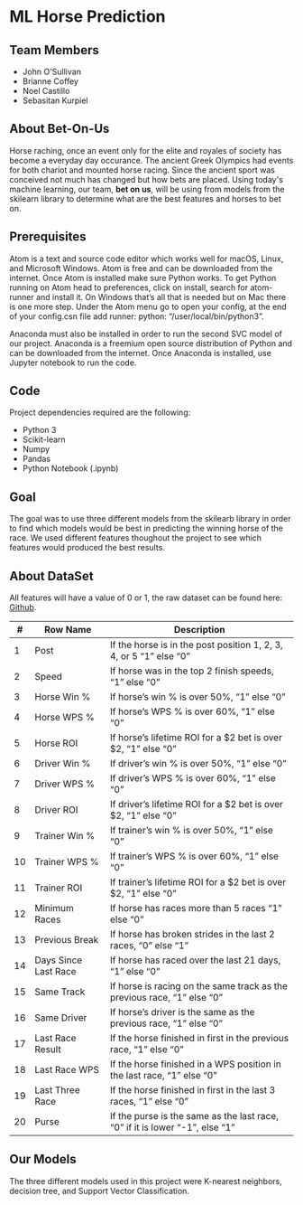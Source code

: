 # ML Horse Prediction

## Team Members

- John O'Sullivan
- Brianne Coffey
- Noel Castillo
- Sebasitan Kurpiel

## About Bet-On-Us

Horse raching, once an event only for the elite and royales of society has become a everyday day occurance. The ancient Greek Olympics had events for both chariot and mounted horse racing. Since the ancient sport was conceived not much has changed but how bets are placed. Using today's machine learning, our team, <b>bet on us</b>, will be using from models from the skilearn library to determine what are the best features and horses to bet on.

## Prerequisites

Atom is a text and source code editor which works well for macOS, Linux, and Microsoft Windows. Atom is free and can be downloaded from the internet. Once Atom is installed make sure Python works. To get Python running on Atom head to preferences, click on install, search for atom-runner and install it. On Windows that’s all that is needed but on Mac there is one more step. Under the Atom menu go to open your config, at the end of your config.csn file add runner: python: “/user/local/bin/python3”.

Anaconda must also be installed in order to run the second SVC model of our project. Anaconda is a freemium open source distribution of Python and can be downloaded from the internet. Once Anaconda is installed, use Jupyter notebook to run the code.

## Code

Project dependencies required are the following:

* Python 3
* Scikit-learn
* Numpy
* Pandas
* Python Notebook (.ipynb)

## Goal

The goal was to use three different models from the skilearb library in order to find which models would be best in predicting the winning horse of the race. We used different features thoughout the project to see which features would produced the best results. 

## About DataSet

All features will have a value of 0 or 1, the raw dataset can be found here: <a href="https://github.com/dominicplouffe/HorseRacingPrediction/tree/master/data">Github</a>.

| # | Row Name | Description |
| --- | --- | --- |
| 1 | Post | If the horse is in the post position 1, 2, 3, 4, or 5 “1” else “0” |
| 2 | Speed | If horse was in the top 2 finish speeds, “1” else “0” |
| 3 | Horse Win % | If horse’s win % is over 50%, “1” else “0” |
| 4 | Horse WPS % | If horse’s WPS % is over 60%, “1” else “0” |
| 5 | Horse ROI | If horse’s lifetime ROI for a $2 bet is over $2, “1” else “0” |
| 6 | Driver Win % | If driver’s win % is over 50%, “1” else “0” |
| 7 | Driver WPS % | If driver’s WPS % is over 60%, “1” else “0” |
| 8 | Driver ROI | If driver’s lifetime ROI for a $2 bet is over $2, “1” else “0” |
| 9 | Trainer Win % | If trainer’s win % is over 50%, “1” else “0” |
| 10 | Trainer WPS % | If trainer’s WPS % is over 60%, “1” else “0” |
| 11 | Trainer ROI | If trainer’s lifetime ROI for a $2 bet is over $2, “1” else “0” |
| 12 | Minimum Races | If horse has races more than 5 races “1” else “0” |
| 13 | Previous Break | If horse has broken strides in the last 2 races, “0” else “1” |
| 14 | Days Since Last Race | If horse has raced over the last 21 days, “1” else “0” |
| 15 | Same Track | If horse is racing on the same track as the previous race, “1” else “0” |
| 16 | Same Driver | If horse’s driver is the same as the previous race, “1” else “0” |
| 17 | Last Race Result | If the horse finished in first in the previous race, “1” else “0” |
| 18 | Last Race WPS | If the horse finished in a WPS position in the last race, “1” else “0” |
| 19 | Last Three Race | If the horse finished in first in the last 3 races, “1” else “0” |
| 20 | Purse | If the purse is the same as the last race, “0” if it is lower “-1”, else “1” |

## Our Models
The three different models used in this project were K-nearest neighbors, decision tree, and Support Vector Classification.
